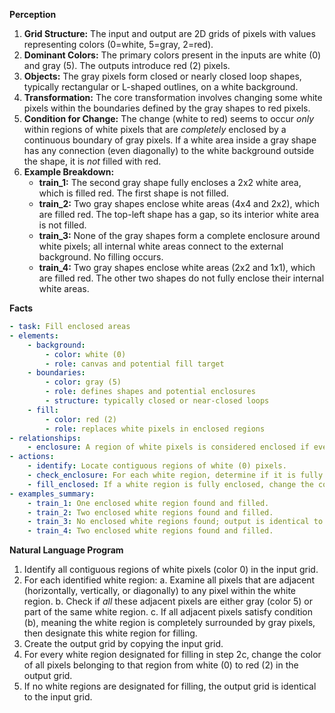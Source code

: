 **Perception**

1.  **Grid Structure:** The input and output are 2D grids of pixels with values representing colors (0=white, 5=gray, 2=red).
2.  **Dominant Colors:** The primary colors present in the inputs are white (0) and gray (5). The outputs introduce red (2) pixels.
3.  **Objects:** The gray pixels form closed or nearly closed loop shapes, typically rectangular or L-shaped outlines, on a white background.
4.  **Transformation:** The core transformation involves changing some white pixels within the boundaries defined by the gray shapes to red pixels.
5.  **Condition for Change:** The change (white to red) seems to occur *only* within regions of white pixels that are *completely* enclosed by a continuous boundary of gray pixels. If a white area inside a gray shape has any connection (even diagonally) to the white background outside the shape, it is *not* filled with red.
6.  **Example Breakdown:**
    *   **train_1:** The second gray shape fully encloses a 2x2 white area, which is filled red. The first shape is not filled.
    *   **train_2:** Two gray shapes enclose white areas (4x4 and 2x2), which are filled red. The top-left shape has a gap, so its interior white area is not filled.
    *   **train_3:** None of the gray shapes form a complete enclosure around white pixels; all internal white areas connect to the external background. No filling occurs.
    *   **train_4:** Two gray shapes enclose white areas (2x2 and 1x1), which are filled red. The other two shapes do not fully enclose their internal white areas.

**Facts**


```yaml
- task: Fill enclosed areas
- elements:
    - background:
        - color: white (0)
        - role: canvas and potential fill target
    - boundaries:
        - color: gray (5)
        - role: defines shapes and potential enclosures
        - structure: typically closed or near-closed loops
    - fill:
        - color: red (2)
        - role: replaces white pixels in enclosed regions
- relationships:
    - enclosure: A region of white pixels is considered enclosed if every pixel adjacent (horizontally, vertically, or diagonally) to any pixel in the region is either another pixel within the same white region or a gray (5) pixel.
- actions:
    - identify: Locate contiguous regions of white (0) pixels.
    - check_enclosure: For each white region, determine if it is fully enclosed by gray (5) pixels.
    - fill_enclosed: If a white region is fully enclosed, change the color of all pixels in that region to red (2).
- examples_summary:
    - train_1: One enclosed white region found and filled.
    - train_2: Two enclosed white regions found and filled.
    - train_3: No enclosed white regions found; output is identical to input.
    - train_4: Two enclosed white regions found and filled.
```


**Natural Language Program**

1.  Identify all contiguous regions of white pixels (color 0) in the input grid.
2.  For each identified white region:
    a.  Examine all pixels that are adjacent (horizontally, vertically, or diagonally) to any pixel within the white region.
    b.  Check if *all* these adjacent pixels are either gray (color 5) or part of the same white region.
    c.  If all adjacent pixels satisfy condition (b), meaning the white region is completely surrounded by gray pixels, then designate this white region for filling.
3.  Create the output grid by copying the input grid.
4.  For every white region designated for filling in step 2c, change the color of all pixels belonging to that region from white (0) to red (2) in the output grid.
5.  If no white regions are designated for filling, the output grid is identical to the input grid.